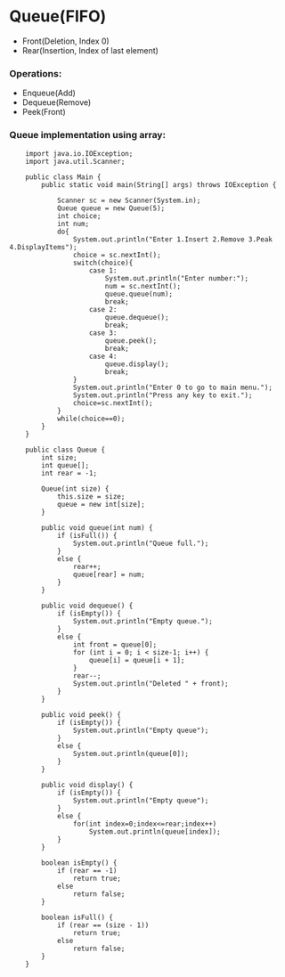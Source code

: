 # Queue(FIFO)
   - Front(Deletion, Index 0)
   - Rear(Insertion, Index of last element)
     
### Operations:
   - Enqueue(Add)
   - Dequeue(Remove)
   - Peek(Front)
  
### Queue implementation using array: 

        import java.io.IOException;
        import java.util.Scanner;

        public class Main {
            public static void main(String[] args) throws IOException {
    
                Scanner sc = new Scanner(System.in);
                Queue queue = new Queue(5);
                int choice;
                int num;
                do{
                    System.out.println("Enter 1.Insert 2.Remove 3.Peak 4.DisplayItems");
                    choice = sc.nextInt();
                    switch(choice){
                        case 1:
                            System.out.println("Enter number:");
                            num = sc.nextInt();
                            queue.queue(num);
                            break;
                        case 2:
                            queue.dequeue();
                            break;
                        case 3:
                            queue.peek();
                            break;
                        case 4:
                            queue.display();
                            break;
                    }
                    System.out.println("Enter 0 to go to main menu.");
                    System.out.println("Press any key to exit.");
                    choice=sc.nextInt();
                }
                while(choice==0);
            }
        }

        public class Queue {
            int size;
            int queue[];
            int rear = -1;

            Queue(int size) {
                this.size = size;
                queue = new int[size];
            }

            public void queue(int num) {
                if (isFull()) {
                    System.out.println("Queue full.");
                }
                else {
                    rear++;
                    queue[rear] = num;
                }
            }

            public void dequeue() {
                if (isEmpty()) {
                    System.out.println("Empty queue.");
                }
                else {
                    int front = queue[0];
                    for (int i = 0; i < size-1; i++) {
                        queue[i] = queue[i + 1];
                    }
                    rear--;
                    System.out.println("Deleted " + front);
                }
            }

            public void peek() {
                if (isEmpty()) {
                    System.out.println("Empty queue");
                }
                else {
                    System.out.println(queue[0]);
                }
            }

            public void display() {
                if (isEmpty()) {
                    System.out.println("Empty queue");
                }
                else {
                    for(int index=0;index<=rear;index++)
                        System.out.println(queue[index]);
                }
            }

            boolean isEmpty() {
                if (rear == -1)
                    return true;
                else
                    return false;
            }

            boolean isFull() {
                if (rear == (size - 1))
                    return true;
                else
                    return false;
            }
        }
